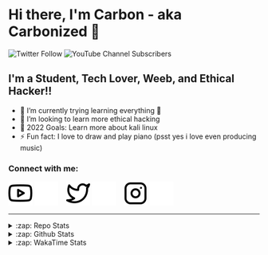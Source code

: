 # Hi there, I'm Carbon - aka Carbonized 👋

![Twitter Follow](https://img.shields.io/twitter/follow/CarbonEmSelf?color=%231DA1F2&logo=Twitter&style=for-the-badge)
![YouTube Channel Subscribers](https://img.shields.io/youtube/channel/subscribers/UC9Vm_yzyskUPAjnqaoc36XQ?color=%23FF0000&label=Carbonized&logo=Youtube&logoColor=%23FF0000&style=for-the-badge)

## I'm a Student, Tech Lover, Weeb, and Ethical Hacker!!

- 🌱 I’m currently trying learning everything 🤣
- 👯 I’m looking to learn more ethical hacking
- 🥅 2022 Goals: Learn more about kali linux
- ⚡ Fun fact: I love to draw and play piano (psst yes i love even producing music)

### Connect with me:

[![website](./img/youtube-light.svg)](https://youtube.com/channel/UC9Vm_yzyskUPAjnqaoc36XQ#gh-light-mode-only)
[![website](./img/youtube-dark.svg)](https://youtube.com/channel/UC9Vm_yzyskUPAjnqaoc36XQ#gh-dark-mode-only)
&nbsp;&nbsp;
[![website](./img/twitter-light.svg)](https://twitter.com/CarbonEmSelf#gh-light-mode-only)
[![website](./img/twitter-dark.svg)](https://twitter.com/CarbonEmSelf#gh-dark-mode-only)
&nbsp;&nbsp;
[![website](./img/instagram-light.svg)](https://instagram.com/carbonemself#gh-light-mode-only)
[![website](./img/instagram-dark.svg)](https://instagram.com/carbonemself#gh-dark-mode-only)

---

<details>
    <summary>:zap: Repo Stats</summary>

<!--START_SECTION:activity-->

</details>

<details>
    <summary>:zap: Github Stats</summary>

![Carbon's GitHub stats](https://github-readme-stats-carbonemself.vercel.app/api?username=CarbonEmSelf&showicons=true&theme=material-palenight)

</details>

<details>
    <summary>:zap: WakaTime Stats</summary>

<!--START_SECTION:waka-->
![Code Time](http://img.shields.io/badge/Code%20Time-26%20hrs%2033%20mins-blue)

![Profile Views](http://img.shields.io/badge/Profile%20Views-0-blue)

**🐱 My GitHub Data** 

> 🏆 46 Contributions in the Year 2022
 > 
> 📦 1.7 kB Used in GitHub's Storage 
 > 
> 🚫 Not Opted to Hire
 > 
> 📜 4 Public Repositories 
 > 
> 🔑 2 Private Repositories  
 > 
**I'm an Early 🐤** 

```text
🌞 Morning    10 commits     ██████░░░░░░░░░░░░░░░░░░░   25.0% 
🌆 Daytime    25 commits     ███████████████░░░░░░░░░░   62.5% 
🌃 Evening    5 commits      ███░░░░░░░░░░░░░░░░░░░░░░   12.5% 
🌙 Night      0 commits      ░░░░░░░░░░░░░░░░░░░░░░░░░   0.0%

```
📅 **I'm Most Productive on Thursday** 

```text
Monday       1 commits      ░░░░░░░░░░░░░░░░░░░░░░░░░   2.5% 
Tuesday      0 commits      ░░░░░░░░░░░░░░░░░░░░░░░░░   0.0% 
Wednesday    1 commits      ░░░░░░░░░░░░░░░░░░░░░░░░░   2.5% 
Thursday     33 commits     ████████████████████░░░░░   82.5% 
Friday       5 commits      ███░░░░░░░░░░░░░░░░░░░░░░   12.5% 
Saturday     0 commits      ░░░░░░░░░░░░░░░░░░░░░░░░░   0.0% 
Sunday       0 commits      ░░░░░░░░░░░░░░░░░░░░░░░░░   0.0%

```


📊 **This Week I Spent My Time On** 

```text
⌚︎ Time Zone: Asia/Kolkata

💬 Programming Languages: 
C++                      59 mins             ██████████████████░░░░░░░   72.67% 
Python                   22 mins             ██████░░░░░░░░░░░░░░░░░░░   27.33%

🔥 Editors: 
VS Code                  1 hr 21 mins        █████████████████████████   100.0%

🐱‍💻 Projects: 
Visual Studio Code       1 hr 21 mins        █████████████████████████   100.0%

💻 Operating System: 
Windows                  1 hr 21 mins        █████████████████████████   100.0%

```

**I Mostly Code in Python** 

```text
Python                   2 repos             ████████████████░░░░░░░░░   66.67% 
Shell                    1 repo              ████████░░░░░░░░░░░░░░░░░   33.33%

```


**Timeline**

![Chart not found](https://raw.githubusercontent.com/CarbonEmSelf/CarbonEmSelf/master/charts/bar_graph.png) 


 Last Updated on 01/11/2022 18:52:01 UTC
<!--END_SECTION:waka-->

</details>
